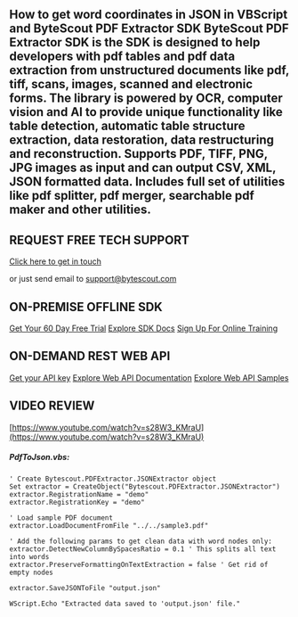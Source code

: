 ## How to get word coordinates in JSON in VBScript and ByteScout PDF Extractor SDK ByteScout PDF Extractor SDK is the SDK is designed to help developers with pdf tables and pdf data extraction from unstructured documents like pdf, tiff, scans, images, scanned and electronic forms. The library is powered by OCR, computer vision and AI to provide unique functionality like table detection, automatic table structure extraction, data restoration, data restructuring and reconstruction. Supports PDF, TIFF, PNG, JPG images as input and can output CSV, XML, JSON formatted data. Includes full set of utilities like pdf splitter, pdf merger, searchable pdf maker and other utilities.

## REQUEST FREE TECH SUPPORT

[Click here to get in touch](https://bytescout.zendesk.com/hc/en-us/requests/new?subject=ByteScout%20PDF%20Extractor%20SDK%20Question)

or just send email to [support@bytescout.com](mailto:support@bytescout.com?subject=ByteScout%20PDF%20Extractor%20SDK%20Question) 

## ON-PREMISE OFFLINE SDK 

[Get Your 60 Day Free Trial](https://bytescout.com/download/web-installer?utm_source=github-readme)
[Explore SDK Docs](https://bytescout.com/documentation/index.html?utm_source=github-readme)
[Sign Up For Online Training](https://academy.bytescout.com/)


## ON-DEMAND REST WEB API

[Get your API key](https://pdf.co/documentation/api?utm_source=github-readme)
[Explore Web API Documentation](https://pdf.co/documentation/api?utm_source=github-readme)
[Explore Web API Samples](https://github.com/bytescout/ByteScout-SDK-SourceCode/tree/master/PDF.co%20Web%20API)

## VIDEO REVIEW

[https://www.youtube.com/watch?v=s28W3_KMraU](https://www.youtube.com/watch?v=s28W3_KMraU)




<!-- code block begin -->

##### **PdfToJson.vbs:**
    
```
' Create Bytescout.PDFExtractor.JSONExtractor object
Set extractor = CreateObject("Bytescout.PDFExtractor.JSONExtractor")
extractor.RegistrationName = "demo"
extractor.RegistrationKey = "demo"

' Load sample PDF document
extractor.LoadDocumentFromFile "../../sample3.pdf"

' Add the following params to get clean data with word nodes only:
extractor.DetectNewColumnBySpacesRatio = 0.1 ' This splits all text into words
extractor.PreserveFormattingOnTextExtraction = false ' Get rid of empty nodes

extractor.SaveJSONToFile "output.json"

WScript.Echo "Extracted data saved to 'output.json' file."

```

<!-- code block end -->